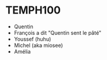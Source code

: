 # TEMPH100

- Quentin
- François a dit "Quentin sent le pâté"
- Youssef (huhu)
- Michel (aka miosee)
- Amélia
